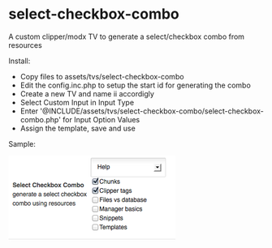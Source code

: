 select-checkbox-combo
=====================

A custom clipper/modx TV to generate a select/checkbox combo from resources


Install:
- Copy files to assets/tvs/select-checkbox-combo
- Edit the config.inc.php to setup the start id for generating the combo
- Create a new TV and name ii accordigly
- Select Custom Input in Input Type
- Enter '@INCLUDE/assets/tvs/select-checkbox-combo/select-checkbox-combo.php' for Input Option Values
- Assign the template, save and use

Sample:

![See example](https://github.com/Cipa/select-checkbox-combo/blob/master/assets/tvs/select-checkbox-combo/sample.png)